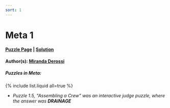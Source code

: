 ```yaml
---
sort: 1
---
```


# Meta 1

#### [Puzzle Page](1-p.pdf) | [Solution](1.pdf)
#### Author(s): [Miranda Derossi](../../../search.html?q=Miranda+Derossi)

##### Puzzles in Meta:
{% include list.liquid all=true %}
- *Puzzle 1.5, "Assembling a Crew" was an interactive judge puzzle, where the answer was **DRAINAGE***
